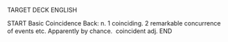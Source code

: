 TARGET DECK
ENGLISH

START
Basic
Coincidence
Back: n. 1 coinciding. 2 remarkable concurrence of events etc. Apparently by chance.  coincident adj.
END
